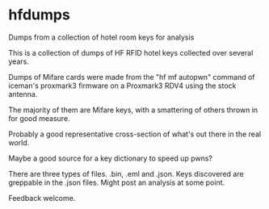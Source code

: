 # hfdumps
Dumps from a collection of hotel room keys for analysis

This is a collection of dumps of HF RFID hotel keys collected over several years.

Dumps of Mifare cards were made from the "hf mf autopwn" command of iceman's proxmark3 
firmware on a Proxmark3 RDV4 using the stock antenna.

The majority of them are Mifare keys, with a smattering of others thrown in for good measure.

Probably a good representative cross-section of what's out there in the real world.

Maybe a good source for a key dictionary to speed up pwns?

There are three types of files.  .bin, .eml and .json.  Keys discovered are greppable in the
.json files.  Might post an analysis at some point.

Feedback welcome.

